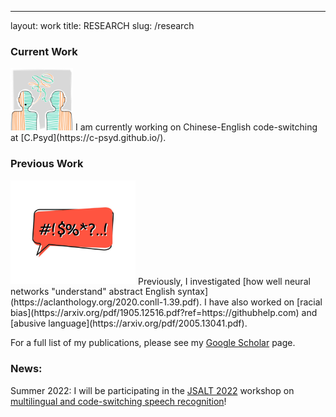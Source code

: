 ---
layout: work
title: RESEARCH
slug: /research

### Current Work
<img src="cs.png" width="100">
I am currently working on Chinese-English code-switching at [C.Psyd](https://c-psyd.github.io/).

### Previous Work
<img src="al.jpg" width="200">
Previously, I investigated [how well neural networks "understand" abstract English syntax](https://aclanthology.org/2020.conll-1.39.pdf). I have also worked on [racial bias](https://arxiv.org/pdf/1905.12516.pdf?ref=https://githubhelp.com) and [abusive language](https://arxiv.org/pdf/2005.13041.pdf). 

For a full list of my publications, please see my [Google Scholar](https://scholar.google.com/citations?user=EOkUV58AAAAJ&hl=en) page. 

### News: 
Summer 2022: I will be participating in the [JSALT 2022](https://www.clsp.jhu.edu/2022-eighth-frederick-jelinek-memorial-summer-workshop/) workshop on [multilingual and code-switching speech recognition](https://www.clsp.jhu.edu/multilingual-and-code-switching/)!

